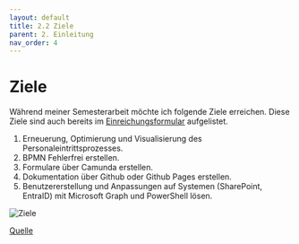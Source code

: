 ```yaml
---
layout: default
title: 2.2 Ziele
parent: 2. Einleitung
nav_order: 4
---
```

# Ziele

Während meiner Semesterarbeit möchte ich folgende Ziele erreichen. 
Diese Ziele sind auch bereits im [Einreichungsformular](../../ressources/docs/ITCNE24_Semesterarbeit2-Einreichungsformular_Miguel_Schneider.pdf) aufgelistet. 

1. Erneuerung, Optimierung und Visualisierung des Personaleintrittsprozesses. 
2. BPMN Fehlerfrei erstellen. 
3. Formulare über Camunda erstellen. 
4. Dokumentation über Github oder Github Pages erstellen. 
5. Benutzererstellung und Anpassungen auf Systemen (SharePoint, EntraID) mit Microsoft Graph und PowerShell lösen.

![Ziele](../../ressources/images/)

[Quelle](./Quellverzeichnis/index.md#Ziele)


